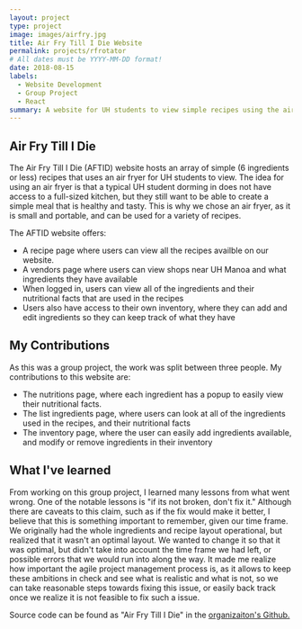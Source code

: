```yaml
---
layout: project
type: project
image: images/airfry.jpg
title: Air Fry Till I Die Website
permalink: projects/rfrotator
# All dates must be YYYY-MM-DD format!
date: 2018-08-15
labels:
  - Website Development
  - Group Project
  - React
summary: A website for UH students to view simple recipes using the air fryer. It shows the nutritional facts for ingredients, as well as vendors in the UH area selling those ingredients.
---
```


## Air Fry Till I Die
The Air Fry Till I Die (AFTID) website hosts an array of simple (6 ingredients or less) recipes that uses an air fryer for UH students to view. The idea for using an air fryer is that a typical UH student dorming in does not have access to a full-sized kitchen, but they still want to be able to create a simple meal that is healthy and tasty. This is why we chose an air fryer, as it is small and portable, and can be used for a variety of recipes.

The AFTID website offers:
* A recipe page where users can view all the recipes availble on our website.
* A vendors page where users can view shops near UH Manoa and what ingredients they have available
* When logged in, users can view all of the ingredients and their nutritional facts that are used in the recipes
* Users also have access to their own inventory, where they can add and edit ingredients so they can keep track of what they have

## My Contributions
As this was a group project, the work was split between three people. My contributions to this website are:
* The nutritions page, where each ingredient has a popup to easily view their nutritional facts.
* The list ingredients page, where users can look at all of the ingredients used in the recipes, and their nutritional facts 
* The inventory page, where the user can easily add ingredients available, and modify or remove ingredients in their inventory

## What I've learned
From working on this group project, I learned many lessons from what went wrong. One of the notable lessons is "if its not broken, don't fix it." Although there are caveats to this claim, such as if the fix would make it better, I believe that this is something important to remember, given our time frame. We originally had the whole ingredients and recipe layout operational, but realized that it wasn't an optimal layout. We wanted to change it so that it was optimal, but didn't take into account the time frame we had left, or possible errors that we would run into along the way. It made me realize how important the agile project management process is, as it allows to keep these ambitions in check and see what is realistic and what is not, so we can take reasonable steps towards fixing this issue, or easily back track once we realize it is not feasible to fix such a issue.

Source code can be found as "Air Fry Till I Die" in the [organizaiton's Github.](https://github.com/Air-Fry-Till-I-Die/)

